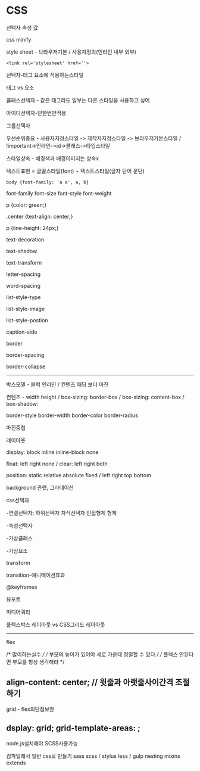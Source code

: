 # CSS

선택자 속성 값

css minify

style sheet - 브라우저기본 / 사용자정의(인라인 내부 외부)

`<link rel='stylesheet' href=''>`



선택자-태그 요소에 적용하는스타일

태그 vs 요소

클래스선택자 - 같은 태그라도 일부는 다른 스타일을 사용하고 싶어

아이디선택자-단한번만적용

그룹선택자

우선순위중요 - 사용자지정스타일 -> 제작자지정스타일 -> 브라우저기본스타일 / !important->인라인->id->클래스->타입스타일

스타일상속 - 배경색과 배경이미지는 상속x



텍스트표현 = 글꼴스타일(font) + 텍스트스타일(글자 단어 문단)

`body {font-family: 'a a', a, b}`

font-family font-size font-style font-weight

<style>
    @font-face {
        font-family: '',
        src: url() format()
    }
</style>



p {color: green;}

.center {text-align: center;}

p {line-height: 24px;}

text-decoration

text-shadow

text-transform

letter-spacing

word-spacing



list-style-type

list-style-image

list-style-postion



caption-side

border

border-spacing

border-collapse

------------------------------

박스모델 - 블럭 인라인 / 컨텐츠 패딩 보더 마진

컨텐츠 - width height / box-sizing: border-box / box-sizing: content-box / box-shadow:

border-style border-width border-color border-radius

마진중첩



레이아웃

display: block inline inline-block none

float: left right none / clear: left right both

position: static relative absolute fixed / left right top bottom



background 관련, 그라데이션



css선택자

-연결선택자: 하위선택자 자식선택자 인접형제 형제

-속성선택자

-가상클래스

-가상요소



transform

transition-애니메이션효과

@keyframes



뷰포트

미디어쿼리

플렉스박스 레이아웃 vs CSS그리드 레이아웃

-------------------

flex

/* 많이하는실수 */
/* 부모의 높이가 있어야 세로 가운데 정렬할 수 있다 */
/* 플렉스 안된다면 부모를 항상 생각해라 */


align-content: center; // 윗줄과 아랫줄사이간격 조절하기
--------------
grid - flex의단점보완

dsplay: grid;
grid-template-areas: ;
--------------------
node.js설치해야 SCSS사용가능

컴파일해서 일반 css로 만들기
sass scss / stylus less / gulp
nesting
mixins
extends
